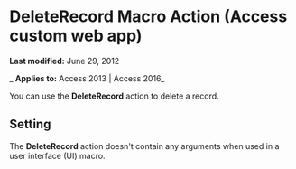 
# DeleteRecord Macro Action (Access custom web app)

 **Last modified:** June 29, 2012

 _ **Applies to:** Access 2013 | Access 2016_

You can use the  **DeleteRecord** action to delete a record.


## Setting

The  **DeleteRecord** action doesn't contain any arguments when used in a user interface (UI) macro.

